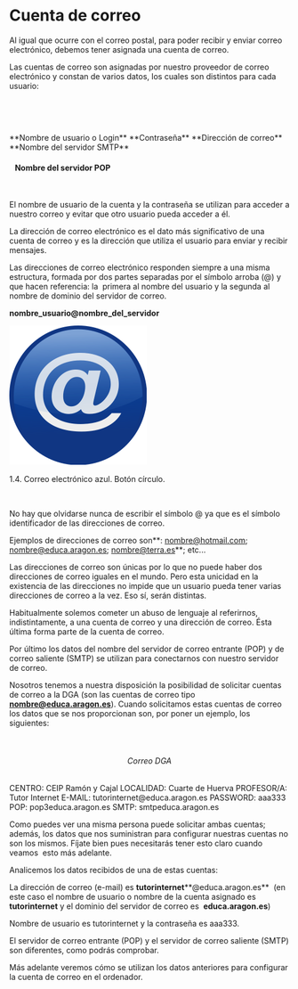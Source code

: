 
# Cuenta de correo

Al igual que ocurre con el correo postal, para poder recibir y enviar correo electrónico, debemos tener asignada una cuenta de correo.

Las cuentas de correo son asignadas por nuestro proveedor de correo electrónico y constan de varios datos, los cuales son distintos para cada usuario:

 

 
<td valign="top" width="260">**Nombre de usuario o Login**</td>
<td valign="top" width="260">**Contraseña**</td>
<td valign="top" width="260">**Dirección de correo**</td>
<td valign="top" width="260">**Nombre del servidor SMTP**</td>
<td valign="top" width="260"><h4>   Nombre del servidor POP</h4></td>

 

El nombre de usuario de la cuenta y la contraseña se utilizan para acceder a nuestro correo y evitar que otro usuario pueda acceder a él.

La dirección de correo electrónico es el dato más significativo de una cuenta de correo y es la dirección que utiliza el usuario para enviar y recibir mensajes.  

Las direcciones de correo electrónico responden siempre a una misma estructura, formada por dos partes separadas por el símbolo arroba (@) y que hacen referencia: la  primera al nombre del usuario y la segunda al nombre de dominio del servidor de correo.

**nombre_usuario@nombre_del_servidor**


![](img/correo-electronico-azul-boton-circulo.png)

 1.4. Correo electrónico azul. Botón círculo.

 

No hay que olvidarse nunca de escribir el símbolo @ ya que es el símbolo identificador de las direcciones de correo.

Ejemplos de direcciones de correo son**: nombre@hotmail.com; nombre@educa.aragon.es; nombre@terra.es**; etc...

Las direcciones de correo son únicas por lo que no puede haber dos direcciones de correo iguales en el mundo. Pero esta unicidad en la existencia de las direcciones no impide que un usuario pueda tener varias direcciones de correo a la vez. Eso sí, serán distintas.

Habitualmente solemos cometer un abuso de lenguaje al referirnos, indistintamente, a una cuenta de correo y una dirección de correo. Ésta última forma parte de la cuenta de correo.

Por último los datos del nombre del servidor de correo entrante (POP) y de correo saliente (SMTP) se utilizan para conectarnos con nuestro servidor de correo.

Nosotros tenemos a nuestra disposición la posibilidad de solicitar cuentas de correo a la DGA (son las cuentas de correo tipo **nombre@educa.aragon.es**). Cuando solicitamos estas cuentas de correo los datos que se nos proporcionan son, por poner un ejemplo, los siguientes:

 
<td valign="top" width="285"><h6 style="text-align: center;">Correo DGA</h6></td>
<td width="285">CENTRO: CEIP Ramón y Cajal</td>
<td width="285">LOCALIDAD: Cuarte de Huerva</td>
<td width="285">PROFESOR/A: Tutor Internet</td>
<td width="285">E-MAIL: tutorinternet@educa.aragon.es</td>
<td width="285">PASSWORD: aaa333</td>
<td width="285">POP: pop3educa.aragon.es SMTP: smtpeduca.aragon.es</td>

Como puedes ver una misma persona puede solicitar ambas cuentas; además, los datos que nos suministran para configurar nuestras cuentas no son los mismos. Fíjate bien pues necesitarás tener esto claro cuando veamos  esto más adelante.

Analicemos los datos recibidos de una de estas cuentas:

La dirección de correo (e-mail) es **tutorinternet****@educa.aragon.es**  (en este caso el nombre de usuario o nombre de la cuenta asignado es **tutorinternet** y el dominio del servidor de correo es  **educa.aragon.es**)

Nombre de usuario es tutorinternet y la contraseña es aaa333.

El servidor de correo entrante (POP) y el servidor de correo saliente (SMTP) son diferentes, como podrás comprobar.

Más adelante veremos cómo se utilizan los datos anteriores para configurar la cuenta de correo en el ordenador.   


